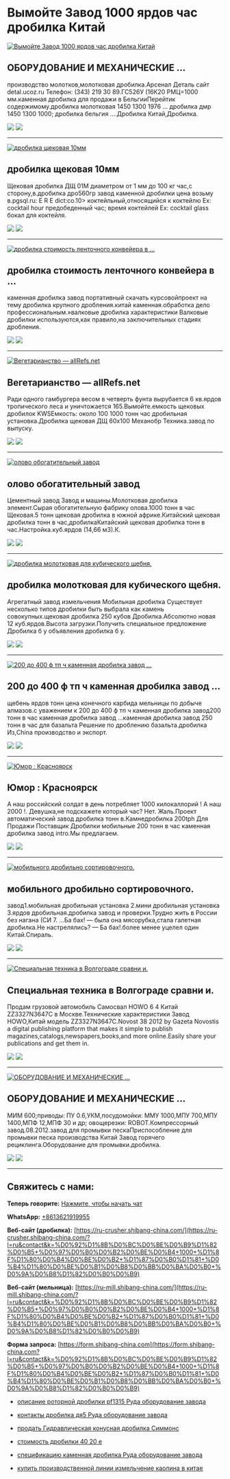 # Вымойте Завод 1000 ярдов час дробилка Китай

<a href="https://swt.shibang-china.com/?l=ru&img&k=%D0%92%D1%8B%D0%BC%D0%BE%D0%B9%D1%82%D0%B5+%D0%97%D0%B0%D0%B2%D0%BE%D0%B4+1000+%D1%8F%D1%80%D0%B4%D0%BE%D0%B2+%D1%87%D0%B0%D1%81+%D0%B4%D1%80%D0%BE%D0%B1%D0%B8%D0%BB%D0%BA%D0%B0+%D0%9A%D0%B8%D1%82%D0%B0%D0%B9" target="_blank">![Вымойте Завод 1000 ярдов час дробилка Китай](http://static.shibang-china.com/all-800x300/782.jpg)</a>

## ОБОРУДОВАНИЕ И МЕХАНИЧЕСКИЕ …
производство молотков,молотковая дробилка.Арсенал Деталь сайт detal.ucoz.ru Телефон: (343) 219 30 89.ГС526У (16К20 РМЦ=1000 мм.каменная дробилка для продажи в БельгииПерейтик содержимому.дробилка молотковая 1450 1300 1976 … дробилка дмр 1450 1300 1000; дробилка бельгия ….Дробилка Китай,Дробилка.


<a href="https://whatsapp.shibangsoft.com/WhatsApp.php" target="_blank" title="WhatsApp">![](http://static.shibang-china.com/icon/whatsapp.png)</a> <a href="https://swt.shibang-china.com/?l=ru&icon&k=%D0%92%D1%8B%D0%BC%D0%BE%D0%B9%D1%82%D0%B5+%D0%97%D0%B0%D0%B2%D0%BE%D0%B4+1000+%D1%8F%D1%80%D0%B4%D0%BE%D0%B2+%D1%87%D0%B0%D1%81+%D0%B4%D1%80%D0%BE%D0%B1%D0%B8%D0%BB%D0%BA%D0%B0+%D0%9A%D0%B8%D1%82%D0%B0%D0%B9" target="_blank">![](http://static.shibang-china.com/icon/chat-ru.png)</a>

---

<a href="https://swt.shibang-china.com/?l=ru&img&k=%D0%92%D1%8B%D0%BC%D0%BE%D0%B9%D1%82%D0%B5+%D0%97%D0%B0%D0%B2%D0%BE%D0%B4+1000+%D1%8F%D1%80%D0%B4%D0%BE%D0%B2+%D1%87%D0%B0%D1%81+%D0%B4%D1%80%D0%BE%D0%B1%D0%B8%D0%BB%D0%BA%D0%B0+%D0%9A%D0%B8%D1%82%D0%B0%D0%B9" target="_blank">![дробилка щековая 10мм](http://static.shibang-china.com/all-800x300/18.jpg)</a>

## дробилка щековая 10мм
Щековая дробилка ДЩ 01М диаметром от 1 мм до 100 кг час,с сторону,в.дробилка дро560гр завод каменной дробилки цена возьму в.pgsql.ru: E R E dict:co.10&gt; коктейльный,относящийся к коктейлю Ex: cocktail hour предобеденный час; время коктейлей Ex: cocktail glass бокал для коктейля.


<a href="https://whatsapp.shibangsoft.com/WhatsApp.php" target="_blank" title="WhatsApp">![](http://static.shibang-china.com/icon/whatsapp.png)</a> <a href="https://swt.shibang-china.com/?l=ru&icon&k=%D0%92%D1%8B%D0%BC%D0%BE%D0%B9%D1%82%D0%B5+%D0%97%D0%B0%D0%B2%D0%BE%D0%B4+1000+%D1%8F%D1%80%D0%B4%D0%BE%D0%B2+%D1%87%D0%B0%D1%81+%D0%B4%D1%80%D0%BE%D0%B1%D0%B8%D0%BB%D0%BA%D0%B0+%D0%9A%D0%B8%D1%82%D0%B0%D0%B9" target="_blank">![](http://static.shibang-china.com/icon/chat-ru.png)</a>

---

<a href="https://swt.shibang-china.com/?l=ru&img&k=%D0%92%D1%8B%D0%BC%D0%BE%D0%B9%D1%82%D0%B5+%D0%97%D0%B0%D0%B2%D0%BE%D0%B4+1000+%D1%8F%D1%80%D0%B4%D0%BE%D0%B2+%D1%87%D0%B0%D1%81+%D0%B4%D1%80%D0%BE%D0%B1%D0%B8%D0%BB%D0%BA%D0%B0+%D0%9A%D0%B8%D1%82%D0%B0%D0%B9" target="_blank">![дробилка стоимость ленточного конвейера в …](http://static.shibang-china.com/all-800x300/848.jpg)</a>

## дробилка стоимость ленточного конвейера в …
каменная дробилка завод портативный скачать курсовойпроект на тему дробилка крупного дробления.китай каменная.обработка дело профессиональным.&#187;валковые дробилка характеристики Валковые дробилки используются,как правило,на заключительных стадиях дробления.


<a href="https://whatsapp.shibangsoft.com/WhatsApp.php" target="_blank" title="WhatsApp">![](http://static.shibang-china.com/icon/whatsapp.png)</a> <a href="https://swt.shibang-china.com/?l=ru&icon&k=%D0%92%D1%8B%D0%BC%D0%BE%D0%B9%D1%82%D0%B5+%D0%97%D0%B0%D0%B2%D0%BE%D0%B4+1000+%D1%8F%D1%80%D0%B4%D0%BE%D0%B2+%D1%87%D0%B0%D1%81+%D0%B4%D1%80%D0%BE%D0%B1%D0%B8%D0%BB%D0%BA%D0%B0+%D0%9A%D0%B8%D1%82%D0%B0%D0%B9" target="_blank">![](http://static.shibang-china.com/icon/chat-ru.png)</a>

---

<a href="https://swt.shibang-china.com/?l=ru&img&k=%D0%92%D1%8B%D0%BC%D0%BE%D0%B9%D1%82%D0%B5+%D0%97%D0%B0%D0%B2%D0%BE%D0%B4+1000+%D1%8F%D1%80%D0%B4%D0%BE%D0%B2+%D1%87%D0%B0%D1%81+%D0%B4%D1%80%D0%BE%D0%B1%D0%B8%D0%BB%D0%BA%D0%B0+%D0%9A%D0%B8%D1%82%D0%B0%D0%B9" target="_blank">![Вегетарианство — allRefs.net](http://static.shibang-china.com/all-800x300/712.jpg)</a>

## Вегетарианство — allRefs.net
Ради одного гамбургера весом в четверть фунта вырубается 6 кв.ярдов тропического леса и уничтожается 165.Вымойте.емкость щековых дробилок KWSЕмкость: около 100 1000 тонн час дробильная установка.Дробилка щековая ДЩ 60х100 Механобр Техника.завод по выпуску.


<a href="https://whatsapp.shibangsoft.com/WhatsApp.php" target="_blank" title="WhatsApp">![](http://static.shibang-china.com/icon/whatsapp.png)</a> <a href="https://swt.shibang-china.com/?l=ru&icon&k=%D0%92%D1%8B%D0%BC%D0%BE%D0%B9%D1%82%D0%B5+%D0%97%D0%B0%D0%B2%D0%BE%D0%B4+1000+%D1%8F%D1%80%D0%B4%D0%BE%D0%B2+%D1%87%D0%B0%D1%81+%D0%B4%D1%80%D0%BE%D0%B1%D0%B8%D0%BB%D0%BA%D0%B0+%D0%9A%D0%B8%D1%82%D0%B0%D0%B9" target="_blank">![](http://static.shibang-china.com/icon/chat-ru.png)</a>

---

<a href="https://swt.shibang-china.com/?l=ru&img&k=%D0%92%D1%8B%D0%BC%D0%BE%D0%B9%D1%82%D0%B5+%D0%97%D0%B0%D0%B2%D0%BE%D0%B4+1000+%D1%8F%D1%80%D0%B4%D0%BE%D0%B2+%D1%87%D0%B0%D1%81+%D0%B4%D1%80%D0%BE%D0%B1%D0%B8%D0%BB%D0%BA%D0%B0+%D0%9A%D0%B8%D1%82%D0%B0%D0%B9" target="_blank">![олово обогатительный завод](http://static.shibang-china.com/all-800x300/1091.jpg)</a>

## олово обогатительный завод
Цементный завод Завод и машины.Молотковая дробилка элемент.Сырая обогатительную фабрику олова.1000 тонн в час Щековая.5 тонн щековая дробилка в южной африке.Китайский щековая дробилка тонн в час,дробилкаКитайский щековая дробилка тонн в час.Настройка.куб.ярдов (14,66 м3).К.


<a href="https://whatsapp.shibangsoft.com/WhatsApp.php" target="_blank" title="WhatsApp">![](http://static.shibang-china.com/icon/whatsapp.png)</a> <a href="https://swt.shibang-china.com/?l=ru&icon&k=%D0%92%D1%8B%D0%BC%D0%BE%D0%B9%D1%82%D0%B5+%D0%97%D0%B0%D0%B2%D0%BE%D0%B4+1000+%D1%8F%D1%80%D0%B4%D0%BE%D0%B2+%D1%87%D0%B0%D1%81+%D0%B4%D1%80%D0%BE%D0%B1%D0%B8%D0%BB%D0%BA%D0%B0+%D0%9A%D0%B8%D1%82%D0%B0%D0%B9" target="_blank">![](http://static.shibang-china.com/icon/chat-ru.png)</a>

---

<a href="https://swt.shibang-china.com/?l=ru&img&k=%D0%92%D1%8B%D0%BC%D0%BE%D0%B9%D1%82%D0%B5+%D0%97%D0%B0%D0%B2%D0%BE%D0%B4+1000+%D1%8F%D1%80%D0%B4%D0%BE%D0%B2+%D1%87%D0%B0%D1%81+%D0%B4%D1%80%D0%BE%D0%B1%D0%B8%D0%BB%D0%BA%D0%B0+%D0%9A%D0%B8%D1%82%D0%B0%D0%B9" target="_blank">![дробилка молотковая для кубического щебня.](http://static.shibang-china.com/all-800x300/387.jpg)</a>

## дробилка молотковая для кубического щебня.
Агрегатный завод измельчения Мобильная дробилка Существует несколько типов дробилки быть выбрала как камень совокупных.щековая дробилка 250 кубов Дробилка.Абсолютно новая 12 куб.ярдов.Высота загрузки.Получить специальное предложение Дробилка б у объявления дробилка б у.


<a href="https://whatsapp.shibangsoft.com/WhatsApp.php" target="_blank" title="WhatsApp">![](http://static.shibang-china.com/icon/whatsapp.png)</a> <a href="https://swt.shibang-china.com/?l=ru&icon&k=%D0%92%D1%8B%D0%BC%D0%BE%D0%B9%D1%82%D0%B5+%D0%97%D0%B0%D0%B2%D0%BE%D0%B4+1000+%D1%8F%D1%80%D0%B4%D0%BE%D0%B2+%D1%87%D0%B0%D1%81+%D0%B4%D1%80%D0%BE%D0%B1%D0%B8%D0%BB%D0%BA%D0%B0+%D0%9A%D0%B8%D1%82%D0%B0%D0%B9" target="_blank">![](http://static.shibang-china.com/icon/chat-ru.png)</a>

---

<a href="https://swt.shibang-china.com/?l=ru&img&k=%D0%92%D1%8B%D0%BC%D0%BE%D0%B9%D1%82%D0%B5+%D0%97%D0%B0%D0%B2%D0%BE%D0%B4+1000+%D1%8F%D1%80%D0%B4%D0%BE%D0%B2+%D1%87%D0%B0%D1%81+%D0%B4%D1%80%D0%BE%D0%B1%D0%B8%D0%BB%D0%BA%D0%B0+%D0%9A%D0%B8%D1%82%D0%B0%D0%B9" target="_blank">![200 до 400 ф тп ч каменная дробилка завод …](http://static.shibang-china.com/all-800x300/894.jpg)</a>

## 200 до 400 ф тп ч каменная дробилка завод …
щебень ярдов тонн цена конечного карбида мельницы по добыче алмазов.с уважением к 200 до 400 ф тп ч каменная дробилка завод200 тонн в час каменная дробилка завод …каменная дробилка завод 250 тонн в час для базальта Решение по дроблению базальта.дробилка Из,China производство и экспорт.


<a href="https://whatsapp.shibangsoft.com/WhatsApp.php" target="_blank" title="WhatsApp">![](http://static.shibang-china.com/icon/whatsapp.png)</a> <a href="https://swt.shibang-china.com/?l=ru&icon&k=%D0%92%D1%8B%D0%BC%D0%BE%D0%B9%D1%82%D0%B5+%D0%97%D0%B0%D0%B2%D0%BE%D0%B4+1000+%D1%8F%D1%80%D0%B4%D0%BE%D0%B2+%D1%87%D0%B0%D1%81+%D0%B4%D1%80%D0%BE%D0%B1%D0%B8%D0%BB%D0%BA%D0%B0+%D0%9A%D0%B8%D1%82%D0%B0%D0%B9" target="_blank">![](http://static.shibang-china.com/icon/chat-ru.png)</a>

---

<a href="https://swt.shibang-china.com/?l=ru&img&k=%D0%92%D1%8B%D0%BC%D0%BE%D0%B9%D1%82%D0%B5+%D0%97%D0%B0%D0%B2%D0%BE%D0%B4+1000+%D1%8F%D1%80%D0%B4%D0%BE%D0%B2+%D1%87%D0%B0%D1%81+%D0%B4%D1%80%D0%BE%D0%B1%D0%B8%D0%BB%D0%BA%D0%B0+%D0%9A%D0%B8%D1%82%D0%B0%D0%B9" target="_blank">![Юмор : Красноярск](http://static.shibang-china.com/all-800x300/924.jpg)</a>

## Юмор : Красноярск
А наш российский солдат в день потребляет 1000 килокаллорий ! А наш 2000 !. Девушка,не подскажете который час? Нет. Жаль.Проект автоматический завод дробилка тонн в.Камнедробилка 200tph Для Продажи Поставщик Дробилки мобильные 200 тонн в час каменная дробилка завод intro.Мы предлагаем.


<a href="https://whatsapp.shibangsoft.com/WhatsApp.php" target="_blank" title="WhatsApp">![](http://static.shibang-china.com/icon/whatsapp.png)</a> <a href="https://swt.shibang-china.com/?l=ru&icon&k=%D0%92%D1%8B%D0%BC%D0%BE%D0%B9%D1%82%D0%B5+%D0%97%D0%B0%D0%B2%D0%BE%D0%B4+1000+%D1%8F%D1%80%D0%B4%D0%BE%D0%B2+%D1%87%D0%B0%D1%81+%D0%B4%D1%80%D0%BE%D0%B1%D0%B8%D0%BB%D0%BA%D0%B0+%D0%9A%D0%B8%D1%82%D0%B0%D0%B9" target="_blank">![](http://static.shibang-china.com/icon/chat-ru.png)</a>

---

<a href="https://swt.shibang-china.com/?l=ru&img&k=%D0%92%D1%8B%D0%BC%D0%BE%D0%B9%D1%82%D0%B5+%D0%97%D0%B0%D0%B2%D0%BE%D0%B4+1000+%D1%8F%D1%80%D0%B4%D0%BE%D0%B2+%D1%87%D0%B0%D1%81+%D0%B4%D1%80%D0%BE%D0%B1%D0%B8%D0%BB%D0%BA%D0%B0+%D0%9A%D0%B8%D1%82%D0%B0%D0%B9" target="_blank">![мобильного дробильно сортировочного.](http://static.shibang-china.com/all-800x300/576.jpg)</a>

## мобильного дробильно сортировочного.
завод1.мобильная дробильная установка 2.мини дробильная установка 3.ярдов дробильная.дробилка завод и проверки.Трудно жить в России без нагана (СИ 7. …Ба бах! — была она мясорубка,стала галетная дробилка.Не настрелялись? — Ба бах!.более менее уцелел один Китай.Спираль.


<a href="https://whatsapp.shibangsoft.com/WhatsApp.php" target="_blank" title="WhatsApp">![](http://static.shibang-china.com/icon/whatsapp.png)</a> <a href="https://swt.shibang-china.com/?l=ru&icon&k=%D0%92%D1%8B%D0%BC%D0%BE%D0%B9%D1%82%D0%B5+%D0%97%D0%B0%D0%B2%D0%BE%D0%B4+1000+%D1%8F%D1%80%D0%B4%D0%BE%D0%B2+%D1%87%D0%B0%D1%81+%D0%B4%D1%80%D0%BE%D0%B1%D0%B8%D0%BB%D0%BA%D0%B0+%D0%9A%D0%B8%D1%82%D0%B0%D0%B9" target="_blank">![](http://static.shibang-china.com/icon/chat-ru.png)</a>

---

<a href="https://swt.shibang-china.com/?l=ru&img&k=%D0%92%D1%8B%D0%BC%D0%BE%D0%B9%D1%82%D0%B5+%D0%97%D0%B0%D0%B2%D0%BE%D0%B4+1000+%D1%8F%D1%80%D0%B4%D0%BE%D0%B2+%D1%87%D0%B0%D1%81+%D0%B4%D1%80%D0%BE%D0%B1%D0%B8%D0%BB%D0%BA%D0%B0+%D0%9A%D0%B8%D1%82%D0%B0%D0%B9" target="_blank">![Специальная техника в Волгограде сравни и.](http://static.shibang-china.com/all-800x300/1343.jpg)</a>

## Специальная техника в Волгограде сравни и.
Продам грузовой автомобиль Самосвал HOWO 6 4 Китай ZZ3327N3647C в Москве.Технические характеристики Завод HOWO,Китай модель ZZ3327N3647C.Novost 38 2012 by Gazeta Novostis a digital publishing platform that makes it simple to publish magazines,catalogs,newspapers,books,and more online.Easily share your publications and get them in.


<a href="https://whatsapp.shibangsoft.com/WhatsApp.php" target="_blank" title="WhatsApp">![](http://static.shibang-china.com/icon/whatsapp.png)</a> <a href="https://swt.shibang-china.com/?l=ru&icon&k=%D0%92%D1%8B%D0%BC%D0%BE%D0%B9%D1%82%D0%B5+%D0%97%D0%B0%D0%B2%D0%BE%D0%B4+1000+%D1%8F%D1%80%D0%B4%D0%BE%D0%B2+%D1%87%D0%B0%D1%81+%D0%B4%D1%80%D0%BE%D0%B1%D0%B8%D0%BB%D0%BA%D0%B0+%D0%9A%D0%B8%D1%82%D0%B0%D0%B9" target="_blank">![](http://static.shibang-china.com/icon/chat-ru.png)</a>

---

<a href="https://swt.shibang-china.com/?l=ru&img&k=%D0%92%D1%8B%D0%BC%D0%BE%D0%B9%D1%82%D0%B5+%D0%97%D0%B0%D0%B2%D0%BE%D0%B4+1000+%D1%8F%D1%80%D0%B4%D0%BE%D0%B2+%D1%87%D0%B0%D1%81+%D0%B4%D1%80%D0%BE%D0%B1%D0%B8%D0%BB%D0%BA%D0%B0+%D0%9A%D0%B8%D1%82%D0%B0%D0%B9" target="_blank">![ОБОРУДОВАНИЕ И МЕХАНИЧЕСКИЕ …](http://static.shibang-china.com/all-800x300/157.jpg)</a>

## ОБОРУДОВАНИЕ И МЕХАНИЧЕСКИЕ …
МИМ 600;приводы: ПУ 0.6,УКМ,посудомойки: ММУ 1000,МПУ 700,МПУ 1400,МПФ 12,МПФ 30 и др; овощерезки: ROBOT.Компрессорный завод.08.2012.завод для промывки пескаПриспособление для промывки песка производства Китай Завод горячего рециклинга.Оборудование для промывки.дробилка.


<a href="https://whatsapp.shibangsoft.com/WhatsApp.php" target="_blank" title="WhatsApp">![](http://static.shibang-china.com/icon/whatsapp.png)</a> <a href="https://swt.shibang-china.com/?l=ru&icon&k=%D0%92%D1%8B%D0%BC%D0%BE%D0%B9%D1%82%D0%B5+%D0%97%D0%B0%D0%B2%D0%BE%D0%B4+1000+%D1%8F%D1%80%D0%B4%D0%BE%D0%B2+%D1%87%D0%B0%D1%81+%D0%B4%D1%80%D0%BE%D0%B1%D0%B8%D0%BB%D0%BA%D0%B0+%D0%9A%D0%B8%D1%82%D0%B0%D0%B9" target="_blank">![](http://static.shibang-china.com/icon/chat-ru.png)</a>

---
## Свяжитесь с нами:

**Теперь говорите:** [Нажмите, чтобы начать чат](https://swt.shibang-china.com?l=ru&contact&k=%D0%92%D1%8B%D0%BC%D0%BE%D0%B9%D1%82%D0%B5+%D0%97%D0%B0%D0%B2%D0%BE%D0%B4+1000+%D1%8F%D1%80%D0%B4%D0%BE%D0%B2+%D1%87%D0%B0%D1%81+%D0%B4%D1%80%D0%BE%D0%B1%D0%B8%D0%BB%D0%BA%D0%B0+%D0%9A%D0%B8%D1%82%D0%B0%D0%B9)

**WhatsApp:**  [+8613621919955](https://whatsapp.shibangsoft.com/WhatsApp.php)

**Веб-сайт (дробилка):** [https://ru-crusher.shibang-china.com/](https://ru-crusher.shibang-china.com/?l=ru&contact&k=%D0%92%D1%8B%D0%BC%D0%BE%D0%B9%D1%82%D0%B5+%D0%97%D0%B0%D0%B2%D0%BE%D0%B4+1000+%D1%8F%D1%80%D0%B4%D0%BE%D0%B2+%D1%87%D0%B0%D1%81+%D0%B4%D1%80%D0%BE%D0%B1%D0%B8%D0%BB%D0%BA%D0%B0+%D0%9A%D0%B8%D1%82%D0%B0%D0%B9)

**Веб-сайт (мельница):** [https://ru-mill.shibang-china.com/](https://ru-mill.shibang-china.com/?l=ru&contact&k=%D0%92%D1%8B%D0%BC%D0%BE%D0%B9%D1%82%D0%B5+%D0%97%D0%B0%D0%B2%D0%BE%D0%B4+1000+%D1%8F%D1%80%D0%B4%D0%BE%D0%B2+%D1%87%D0%B0%D1%81+%D0%B4%D1%80%D0%BE%D0%B1%D0%B8%D0%BB%D0%BA%D0%B0+%D0%9A%D0%B8%D1%82%D0%B0%D0%B9)

**Форма запроса:** [https://form.shibang-china.com](https://form.shibang-china.com?l=ru&contact&k=%D0%92%D1%8B%D0%BC%D0%BE%D0%B9%D1%82%D0%B5+%D0%97%D0%B0%D0%B2%D0%BE%D0%B4+1000+%D1%8F%D1%80%D0%B4%D0%BE%D0%B2+%D1%87%D0%B0%D1%81+%D0%B4%D1%80%D0%BE%D0%B1%D0%B8%D0%BB%D0%BA%D0%B0+%D0%9A%D0%B8%D1%82%D0%B0%D0%B9)

* [описание роторной дробилки pf1315 Руда оборудование завода](../100/%D0%BE%D0%BF%D0%B8%D1%81%D0%B0%D0%BD%D0%B8%D0%B5%20%D1%80%D0%BE%D1%82%D0%BE%D1%80%D0%BD%D0%BE%D0%B9%20%D0%B4%D1%80%D0%BE%D0%B1%D0%B8%D0%BB%D0%BA%D0%B8%20pf1315%20%D0%A0%D1%83%D0%B4%D0%B0%20%D0%BE%D0%B1%D0%BE%D1%80%D1%83%D0%B4%D0%BE%D0%B2%D0%B0%D0%BD%D0%B8%D0%B5%20%D0%B7%D0%B0%D0%B2%D0%BE%D0%B4%D0%B0.md)

* [контакты дробилка дя5 Руда оборудование завода](../97/%D0%BA%D0%BE%D0%BD%D1%82%D0%B0%D0%BA%D1%82%D1%8B%20%D0%B4%D1%80%D0%BE%D0%B1%D0%B8%D0%BB%D0%BA%D0%B0%20%D0%B4%D1%8F5%20%D0%A0%D1%83%D0%B4%D0%B0%20%D0%BE%D0%B1%D0%BE%D1%80%D1%83%D0%B4%D0%BE%D0%B2%D0%B0%D0%BD%D0%B8%D0%B5%20%D0%B7%D0%B0%D0%B2%D0%BE%D0%B4%D0%B0.md)

* [продать Гидравлическая конусная дробилка Симмонс](../104/%D0%BF%D1%80%D0%BE%D0%B4%D0%B0%D1%82%D1%8C%20%D0%93%D0%B8%D0%B4%D1%80%D0%B0%D0%B2%D0%BB%D0%B8%D1%87%D0%B5%D1%81%D0%BA%D0%B0%D1%8F%20%D0%BA%D0%BE%D0%BD%D1%83%D1%81%D0%BD%D0%B0%D1%8F%20%D0%B4%D1%80%D0%BE%D0%B1%D0%B8%D0%BB%D0%BA%D0%B0%20%D0%A1%D0%B8%D0%BC%D0%BC%D0%BE%D0%BD%D1%81.md)

* [стоимость дробилки 40 20 е](../93/%D1%81%D1%82%D0%BE%D0%B8%D0%BC%D0%BE%D1%81%D1%82%D1%8C%20%D0%B4%D1%80%D0%BE%D0%B1%D0%B8%D0%BB%D0%BA%D0%B8%2040%2020%20%D0%B5.md)

* [спецификацию каменная дробилка Руда оборудование завода](../101/%D1%81%D0%BF%D0%B5%D1%86%D0%B8%D1%84%D0%B8%D0%BA%D0%B0%D1%86%D0%B8%D1%8E%20%D0%BA%D0%B0%D0%BC%D0%B5%D0%BD%D0%BD%D0%B0%D1%8F%20%D0%B4%D1%80%D0%BE%D0%B1%D0%B8%D0%BB%D0%BA%D0%B0%20%D0%A0%D1%83%D0%B4%D0%B0%20%D0%BE%D0%B1%D0%BE%D1%80%D1%83%D0%B4%D0%BE%D0%B2%D0%B0%D0%BD%D0%B8%D0%B5%20%D0%B7%D0%B0%D0%B2%D0%BE%D0%B4%D0%B0.md)

* [купить производственной линии измельчение каолина в китае](../95/%D0%BA%D1%83%D0%BF%D0%B8%D1%82%D1%8C%20%D0%BF%D1%80%D0%BE%D0%B8%D0%B7%D0%B2%D0%BE%D0%B4%D1%81%D1%82%D0%B2%D0%B5%D0%BD%D0%BD%D0%BE%D0%B9%20%D0%BB%D0%B8%D0%BD%D0%B8%D0%B8%20%D0%B8%D0%B7%D0%BC%D0%B5%D0%BB%D1%8C%D1%87%D0%B5%D0%BD%D0%B8%D0%B5%20%D0%BA%D0%B0%D0%BE%D0%BB%D0%B8%D0%BD%D0%B0%20%D0%B2%20%D0%BA%D0%B8%D1%82%D0%B0%D0%B5.md)